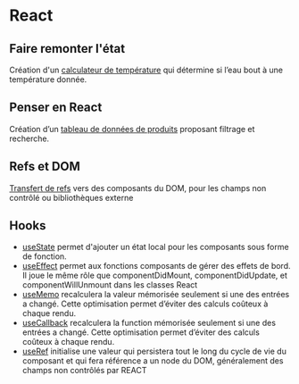 # React

## Faire remonter l'état
Création d'un [calculateur de température](convert.jsx) qui détermine si l’eau bout à une température donnée.
## Penser en React
Création d’un [tableau de données de produits](products.jsx) proposant filtrage et recherche.
## Refs et DOM
[Transfert de refs](ref.jsx) vers des composants du DOM, pour les champs non contrôlé ou bibliothèques externe

## Hooks
- [useState](useState.jsx) permet d'ajouter un état local pour les composants sous forme de fonction.
- [useEffect](useEffect.jsx) permet aux fonctions composants de gérer des effets de bord. Il joue le même rôle que componentDidMount, componentDidUpdate, et componentWillUnmount dans les classes React
- [useMemo](useMemo.jsx) recalculera la valeur mémorisée seulement si une des entrées a changé. Cette optimisation permet d’éviter des calculs coûteux à chaque rendu.
- [useCallback](useCallback.jsx) recalculera la function mémorisée seulement si une des entrées a changé. Cette optimisation permet d’éviter des calculs coûteux à chaque rendu.
- [useRef](useRef.jsx) initialise une valeur qui persistera tout le long du cycle de vie du composant et qui fera référence a
  un node du DOM, généralement des champs non contrôlés par REACT  